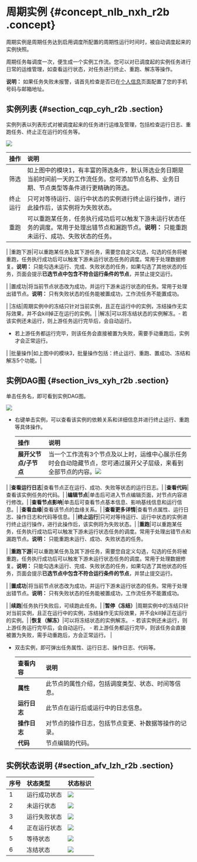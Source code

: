 # 周期实例 {#concept_nlb_nxh_r2b .concept}

周期实例是周期任务达到启用调度所配置的周期性运行时间时，被自动调度起来的实例快照。

周期任务每调度一次，便生成一个实例工作流。您可以对已调度起的实例任务进行日常的运维管理，如查看运行状态，对任务进行终止、重跑、解冻等操作。

**说明：** 如果任务失败未报警，请首先检查是否已在[个人信息](https://data.aliyun.com/console/akinfo)页面配置了您的手机号码与邮箱地址。

## 实例列表 {#section_cqp_cyh_r2b .section}

实例列表以列表形式对被调度起来的任务进行运维及管理，包括检查运行日志、重跑任务、终止正在运行的任务等。

![](http://static-aliyun-doc.oss-cn-hangzhou.aliyuncs.com/assets/img/16359/15397473898775_zh-CN.png)

|操作|说明|
|:-|:-|
|筛选|如上图中的模块1，有丰富的筛选条件，默认筛选业务日期是当前时间前一天的工作流任务。您可添加节点名称、业务日期、节点类型等条件进行更精确的筛选。|
|终止运行|只可对等待运行、运行中状态的实例进行终止运行操作，进行此操作后，该实例将为失败状态。|
|重跑|可以重跑某任务，任务执行成功后可以触发下游未运行状态任务的调度。常用于处理出错节点和漏跑节点。**说明：** 只能重跑未运行、成功、失败状态的任务。

|
|重跑下游|可以重跑某任务及其下游任务，需要您自定义勾选，勾选的任务将被重跑，任务执行成功后可以触发下游未运行状态任务的调度。常用于处理数据修复。**说明：** 只能勾选未运行、完成、失败状态的任务，如果勾选了其他状态的任务，页面会提示**已选节点中包含不符合运行条件的节点**，并禁止提交运行。

|
|置成功|将当前节点状态改为成功，并运行下游未运行状态的任务。常用于处理出错节点。**说明：** 只有失败状态的任务能被置成功，工作流任务不能置成功。

|
|冻结|周期实例中的冻结只针对当前实例，且正在运行中的实例，冻结操作无实际效果，并不会kill掉正在运行的实例。|
|解冻|可以将冻结状态的实例解冻。-   若该实例还未运行，则上游任务运行完毕后，会自动运行。
-   若上游任务都运行完毕，则该任务会直接被置为失败，需要手动重跑后，实例才会正常运行。

|
|批量操作|如上图中的模块3，批量操作包括：终止运行、重跑、置成功、冻结和解冻5个功能。|

## 实例DAG图 {#section_ivs_xyh_r2b .section}

单击任务名，即可看到实例DAG图。

![](http://static-aliyun-doc.oss-cn-hangzhou.aliyuncs.com/assets/img/16359/15397473898779_zh-CN.png)

-   右键单击实例，可以查看该实例的依赖关系和详细信息并进行终止运行、重跑等具体操作。

    |操作|说明|
    |:-|:-|
    |**展开父节点/子节点**|当一个工作流有3个节点及以上时，运维中心展示任务时会自动隐藏节点，您可通过展开父子层级，来看到全部节点的内容。![](http://static-aliyun-doc.oss-cn-hangzhou.aliyuncs.com/assets/img/16359/15397473898780_zh-CN.png)

|
    |**查看运行日志**|查看节点正在运行、成功、失败等状态的运行日志。|
    |**查看代码**|查看该实例任务的代码。|
    |**编辑节点**|单击后可进入节点编辑页面，对节点内容进行修改。|
    |**查看节点影响**|单击后可查看节点基本信息、影响基线信息和运行信息。|
    |**查看血缘**|查看该节点的血缘关系。|
    |**查看更多详情**|查看节点属性、运行日志、操作日志和代码等信息。|
    |**终止运行**|只可对等待运行、运行中状态的实例进行终止运行操作，进行此操作后，该实例将为失败状态。|
    |**重跑**|可以重跑某任务，任务执行成功后可以触发下游未运行状态任务的调度。常用于处理出错节点和漏跑节点。**说明：** 只能重跑未运行、成功、失败状态的任务。

|
    |**重跑下游**|可以重跑某任务及其下游任务，需要您自定义勾选，勾选的任务将被重跑，任务执行成功后可以触发下游未运行状态任务的调度。常用于处理数据修复。**说明：** 只能勾选未运行、完成、失败状态的任务，如果勾选了其他状态的任务，页面会提示**已选节点中包含不符合运行条件的节点**，并禁止提交运行。

|
    |**置成功**|将当前节点状态改为成功，并运行下游未运行状态的任务。常用于处理出错节点。**说明：** 只有失败状态的任务能被置成功，工作流任务不能置成功。

|
    |**续跑**|任务执行失败后，可续跑此任务。|
    |**暂停（冻结）**|周期实例中的冻结只针对当前实例，且正在运行中的实例，冻结操作无实际效果，并不会kill掉正在运行的实例。|
    |**恢复（解冻）**|可以将冻结状态的实例解冻。    -   若该实例还未运行，则上游任务运行完毕后，会自动运行。
    -   若上游任务都运行完毕，则该任务会直接被置为失败，需手动重跑后，方会正常运行。
|

-   双击实例，即可弹出任务属性、运行日志、操作日志、代码等。

    |查看内容|说明|
    |:---|:-|
    |**属性**|此节点的属性介绍，包括调度类型、状态、时间等信息。|
    |**运行日志**|此节点在运行后或运行中的日志信息。|
    |**操作日志**|对节点的操作日志，包括节点变更、补数据等操作的记录。|
    |**代码**|节点编辑的代码。|


## 实例状态说明 {#section_afv_lzh_r2b .section}

|序号|状态类型|状态标识|
|:-|:---|:---|
|1|运行成功状态|![](http://static-aliyun-doc.oss-cn-hangzhou.aliyuncs.com/assets/img/16359/15397473898784_zh-CN.png)|
|2|未运行状态|![](http://static-aliyun-doc.oss-cn-hangzhou.aliyuncs.com/assets/img/16359/15397473898785_zh-CN.png)|
|3|运行失败状态|![](http://static-aliyun-doc.oss-cn-hangzhou.aliyuncs.com/assets/img/16359/15397473908786_zh-CN.png)|
|4|正在运行状态|![](http://static-aliyun-doc.oss-cn-hangzhou.aliyuncs.com/assets/img/16359/15397473908787_zh-CN.png)|
|5|等待状态|![](http://static-aliyun-doc.oss-cn-hangzhou.aliyuncs.com/assets/img/16359/15397473908788_zh-CN.png)|
|6|冻结状态|![](http://static-aliyun-doc.oss-cn-hangzhou.aliyuncs.com/assets/img/16359/15397473908789_zh-CN.png)|


